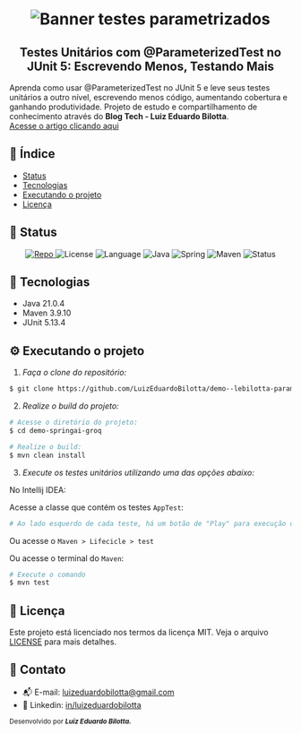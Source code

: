 <h1 align="center">
    <img src="https://i.imgur.com/37B1Wiz.png" alt="Banner testes parametrizados"/>
</h1>
<h2 align="center">Testes Unitários com @ParameterizedTest no JUnit 5: Escrevendo Menos, Testando Mais</h2>
<p> 
  Aprenda como usar @ParameterizedTest no JUnit 5 e leve seus testes unitários a outro nível, escrevendo menos código, aumentando cobertura e ganhando produtividade. Projeto de estudo e compartilhamento de conhecimento através do <strong>Blog Tech - Luiz Eduardo Bilotta</strong>.</br>
  <a href = "https://luizeduardobilotta.com.br/post/java/testes-unitarios-com-parameterizedtest-no-junit-5-escrevendo-menos-testando-mais/">
      Acesse o artigo clicando aqui
  </a>
</p>

## :dart: Índice

- [Status](#status)
- [Tecnologias](#tecnologias)
- [Executando o projeto](#executando-o-projeto)
- [Licença](#licença)

## :game_die: Status

<p align="center">

 <a href="https://github.com/LuizEduardoBilotta/demo-springai-groq">
    <img src="https://img.shields.io/badge/Repo-demo--springai--groq-2b82c9?style=for-the-badge&logo=github" alt="Repo">
  </a>
  <img src="https://img.shields.io/badge/License-MIT-brightgreen?style=for-the-badge&logo=github" alt="License">
  <img src="https://img.shields.io/badge/Language-Java-007396?style=for-the-badge&logo=openjdk" alt="Language">
  <img src="https://img.shields.io/badge/Java-21-orange?style=for-the-badge&logo=java" alt="Java">
  <img src="https://img.shields.io/badge/Spring-3.4.7-6DB33F?style=for-the-badge&logo=spring" alt="Spring">
  <img src="https://img.shields.io/badge/Maven-3.9.10-007396?style=for-the-badge&logo=apachemaven" alt="Maven">
  <img src="https://img.shields.io/badge/Status-Study-blue?style=for-the-badge" alt="Status">
</p>

## :toolbox: Tecnologias

- Java 21.0.4
- Maven 3.9.10
- JUnit 5.13.4

## :gear: Executando o projeto

1. _Faça o clone do repositório:_

```sh
$ git clone https://github.com/LuizEduardoBilotta/demo--lebilotta-parameterizedTest
```

2. _Realize o build do projeto:_

```sh
# Acesse o diretório do projeto:
$ cd demo-springai-groq

# Realize o build:
$ mvn clean install
```

3. _Execute os testes unitários utilizando uma das opções abaixo:_

No Intellij IDEA:  

Acesse a classe que contém os testes ```AppTest```:
```sh
# Ao lado esquerdo de cada teste, há um botão de "Play" para execução do teste
```

Ou acesse o ```Maven > Lifecicle > test```

Ou acesse o terminal do ```Maven```:
```sh
# Execute o comando
$ mvn test
```

## :bookmark_tabs: Licença

Este projeto está licenciado nos termos da licença MIT. Veja o arquivo [LICENSE](./LICENSE) para mais detalhes.

## :jigsaw: Contato

- :mailbox_with_mail: E-mail: <a href="mailto:luizeduardobilotta@gmail.com">luizeduardobilotta@gmail.com</a>
- :pushpin: Linkedin: [in/luizeduardobilotta](https://www.linkedin.com/in/luizeduardobilotta)

<sup>Desenvolvido por <i><strong>Luiz Eduardo Bilotta.</i></strong></sup>
